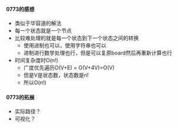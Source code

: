 #### 0773的感想

- 类似于华容道的解法
- 每一个状态就是一个节点
- 比较难处理的就是每一个状态到下一个状态之间的转换
  - 使用进制也可以，使用字符串也可以
  - 进制进行数学处理也行，但是可以复原board然后再重新计算也行
- 时间复杂度时O(n!)
  - 广度优先遍历O(V+E) = O(V+4V)=O(V)
  - 但是V是状态数，状态数是n!
  - 所以O(n!)
  
#### 0773的拓展
- 实际路径？
- 可视化？
